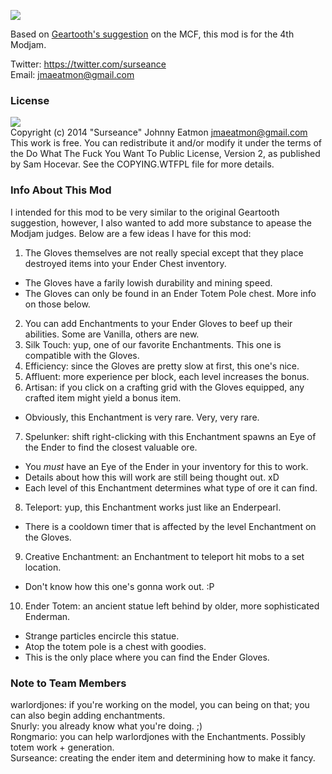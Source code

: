 ![](EnderGlove_logo_custom_ver.png)

Based on [Geartooth's suggestion](http://www.minecraftforum.net/topic/1299856-ender-gloves/) 
on the MCF, this mod is for the 4th Modjam.

Twitter: https://twitter.com/surseance <br/> 
Email: <jmaeatmon@gmail.com>

### License
![](http://www.wtfpl.net/wp-content/uploads/2012/12/wtfpl-badge-1.png) <br/>
Copyright (c) 2014 "Surseance" Johnny Eatmon <jmaeatmon@gmail.com>
This work is free. You can redistribute it and/or modify it under the
terms of the Do What The Fuck You Want To Public License, Version 2,
as published by Sam Hocevar. See the COPYING.WTFPL file for more details.

### Info About This Mod
I intended for this mod to be very similar to the original Geartooth suggestion, however, I also wanted to add more substance to apease the Modjam judges. Below are a few ideas I have for this mod:

1. The Gloves themselves are not really special except that they place destroyed items into your Ender Chest inventory.
  * The Gloves have a farily lowish durability and mining speed.
  * The Gloves can only be found in an Ender Totem Pole chest. More info on those below.
2. You can add Enchantments to your Ender Gloves to beef up their abilities. Some are Vanilla, others are new.
3. Silk Touch: yup, one of our favorite Enchantments. This one is compatible with the Gloves.
4. Efficiency: since the Gloves are pretty slow at first, this one's nice.
5. Affluent: more experience per block, each level increases the bonus.
6. Artisan: if you click on a crafting grid with the Gloves equipped, any crafted item might yield a bonus item.
  * Obviously, this Enchantment is very rare. Very, very rare.
7. Spelunker: shift right-clicking with this Enchantment spawns an Eye of the Ender to find the closest valuable ore.
  * You *must* have an Eye of the Ender in your inventory for this to work. 
  * Details about how this will work are still being thought out. xD
  * Each level of this Enchantment determines what type of ore it can find.
8. Teleport: yup, this Enchantment works just like an Enderpearl. 
  * There is a cooldown timer that is affected by the level Enchantment on the Gloves.
9. Creative Enchantment: an Enchantment to teleport hit mobs to a set location.
  * Don't know how this one's gonna work out. :P
10. Ender Totem: an ancient statue left behind by older, more sophisticated Enderman.
  * Strange particles encircle this statue.
  * Atop the totem pole is a chest with goodies.
  * This is the only place where you can find the Ender Gloves.

### Note to Team Members
warlordjones: if you're working on the model, you can being on that; you can also begin adding enchantments. <br/>
Snurly: you already know what you're doing. ;) <br/>
Rongmario: you can help warlordjones with the Enchantments. Possibly totem work + generation. <br/>
Surseance: creating the ender item and determining how to make it fancy.
